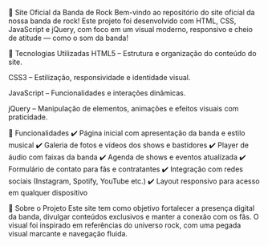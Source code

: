 🎸 Site Oficial da Banda de Rock
Bem-vindo ao repositório do site oficial da nossa banda de rock! Este projeto foi desenvolvido com HTML, CSS, JavaScript e jQuery, com foco em um visual moderno, responsivo e cheio de atitude — como o som da banda!

🚀 Tecnologias Utilizadas
HTML5 – Estrutura e organização do conteúdo do site.

CSS3 – Estilização, responsividade e identidade visual.

JavaScript – Funcionalidades e interações dinâmicas.

jQuery – Manipulação de elementos, animações e efeitos visuais com praticidade.

📌 Funcionalidades
✔️ Página inicial com apresentação da banda e estilo musical
✔️ Galeria de fotos e vídeos dos shows e bastidores
✔️ Player de áudio com faixas da banda
✔️ Agenda de shows e eventos atualizada
✔️ Formulário de contato para fãs e contratantes
✔️ Integração com redes sociais (Instagram, Spotify, YouTube etc.)
✔️ Layout responsivo para acesso em qualquer dispositivo

🤘 Sobre o Projeto
Este site tem como objetivo fortalecer a presença digital da banda, divulgar conteúdos exclusivos e manter a conexão com os fãs. O visual foi inspirado em referências do universo rock, com uma pegada visual marcante e navegação fluida.